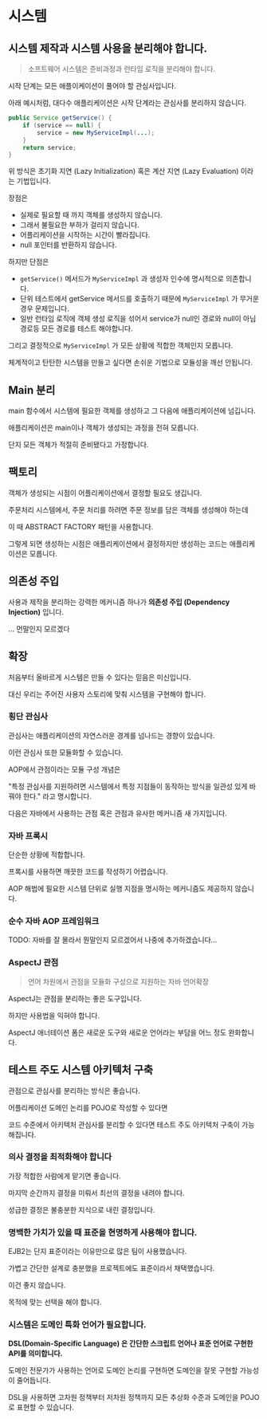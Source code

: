 # 시스템

## 시스템 제작과 시스템 사용을 분리해야 합니다.

> 소프트웨어 시스템은 준비과정과 런타임 로직을 분리해야 합니다.

시작 단계는 모든 애플이케이션이 풀어야 할 관심사입니다.

아래 예시처럼, 대다수 애플리케이션은 시작 단계라는 관심사를 분리하지 않습니다.

```java
public Service getService() {
    if (service == null) {
        service = new MyServiceImpl(...);
    }
    return service;
}
```

위 방식은 초기화 지연 (Lazy Initialization) 혹은 계산 지연 (Lazy Evaluation) 이라는 기법입니다.

장점은 
- 실제로 필요할 때 까지 객체를 생성하지 않습니다.
- 그래서 불필요한 부하가 걸리지 않습니다.
- 어플리케이션을 시작하는 시간이 빨라집니다.
- null 포인터를 반환하지 않습니다.

하지만 단점은 
- `getService()` 메서드가 `MyServiceImpl` 과 생성자 인수에 명시적으로 의존합니다.
- 단위 테스트에서 getService 메서드를 호출하기 때문에 `MyServiceImpl` 가 무거운 경우 문제입니다.
- 일반 런타임 로직에 객체 생성 로직을 섞어서 service가 null인 경로와 null이 아님 경로등 모든 경로를 테스트 해야합니다.

그리고 결정적으로 `MyServiceImpl` 가 모든 상황에 적합한 객체인지 모릅니다.

체계적이고 탄탄한 시스템을 만들고 싶다면 손쉬운 기법으로 모듈성을 깨선 안됩니다.

## Main 분리

main 함수에서 시스템에 필요한 객체를 생성하고 그 다음에 애플리케이션에 넘깁니다.

애플리케이션은 main이나 객체가 생성되는 과정을 전혀 모릅니다.

단지 모든 객체가 적절히 준비됐다고 가정합니다.

## 팩토리

객체가 생성되는 시점이 어플리케이션에서 결정할 필요도 생깁니다.

주문처리 시스템에서, 주문 처리를 하려면 주문 정보를 담은 객체를 생성해야 하는데

이 때 ABSTRACT FACTORY 패턴을 사용합니다.

그렇게 되면 생성하는 시점은 애플리케이션에서 결정하지만 생성하는 코드는 애플리케이션은 모릅니다.

## 의존성 주입

사용과 제작을 분리하는 강력한 메커니즘 하나가 **의존성 주입 (Dependency Injection)** 입니다.

... 먼말인지 모르겠다

## 확장

처음부터 올바르게 시스템은 만들 수 있다는 믿음은 미신입니다.

대신 우리는 주어진 사용자 스토리에 맞춰 시스템을 구현해야 합니다.

### 횡단 관심사

관심사는 애플리케이션의 자연스러운 경계를 넘나드는 경향이 있습니다.

이런 관심사 또한 모듈화할 수 있습니다.

AOP에서 관점이라는 모듈 구성 개념은

"특정 관심사를 지원하려면 시스템에서 특정 지점들이 동작하는 방식을 일관성 있게 바꿔야 한다." 라고 명시합니다.

다음은 자바에서 사용하는 관점 혹은 관점과 유사한 메커니즘 새 가지입니다.

### 자바 프록시

단순한 상황에 적합합니다.

프록시를 사용하면 깨끗한 코드를 작성하기 어렵습니다.

AOP 해법에 필요한 시스템 단위로 실행 지점을 명시하는 메커니즘도 제공하지 않습니다.

### 순수 자바 AOP 프레임워크

TODO: 자바를 잘 몰라서 뭔말인지 모르겠어서 나중에 추가하겠습니다... 

### AspectJ 관점

> 언어 차원에서 관점을 모듈화 구성으로 지원하는 자바 언어확장

AspectJ는 관점을 분리하는 좋은 도구입니다.

하지만 사용법을 익혀야 합니다.

AspectJ 애너테이션 폼은 새로운 도구와 새로운 언어라는 부담을 어느 정도 완화합니다. 

## 테스트 주도 시스템 아키텍처 구축

관점으로 관심사를 분리하는 방식은 좋습니다.

어플리케이션 도메인 논리를 POJO로 작성할 수 있다면

코드 수준에서 아키텍처 관심사를 분리할 수 있다면 테스트 주도 아키텍처 구축이 가능해집니다.

### 의사 결정을 최적화해야 합니다

가장 적합한 사람에게 맡기면 좋습니다.

마지막 순간까지 결정을 미뤄서 최선의 결정을 내려야 합니다.

성급한 결정은 불충분한 지식으로 내린 결정입니다.

### 명백한 가치가 있을 때 표준을 현명하게 사용해야 합니다.

EJB2는 단지 표준이라는 이유만으로 많은 팀이 사용했습니다.

가볍고 간단한 설계로 충분했을 프로젝트에도 표준이라서 채택했습니다.

이건 좋지 않습니다.

목적에 맞는 선택을 해야 합니다.

### 시스템은 도메인 특화 언어가 필요합니다.

**DSL(Domain-Specific Language) 은 간단한 스크립트 언어나 표준 언어로 구현한 API를 의미합니다.**

도메인 전문가가 사용하는 언어로 도메인 논리를 구현하면 도메인을 잘못 구현할 가능성이 줄어듭니다.

DSL을 사용하면 고차원 정책부터 저차원 정책까지 모든 추상화 수준과 도메인을 POJO로 표현할 수 있습니다.

